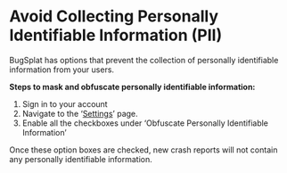 # Avoid Collecting Personally Identifiable Information (PII)

BugSplat has options that prevent the collection of personally identifiable information from your users.

**Steps to mask and obfuscate personally identifiable information:**

1. Sign in to your account
2. Navigate to the ‘[Settings](https://app.bugsplat.com/v2/settings/database/privacy?database)’ page.
3. Enable all the checkboxes under ‘Obfuscate Personally Identifiable Information’

Once these option boxes are checked, new crash reports will not contain any personally identifiable information.
